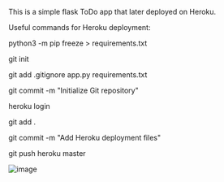 This is a simple flask ToDo app that later deployed on Heroku.



Useful commands for Heroku deployment:

python3 -m pip freeze > requirements.txt

git init

git add .gitignore app.py requirements.txt

git commit -m "Initialize Git repository"


heroku login

git add .

git commit -m "Add Heroku deployment files"

git push heroku master

![image](https://user-images.githubusercontent.com/32337899/151654243-120ae357-efaa-4f6a-8b61-5f8e95ff5d53.png)
